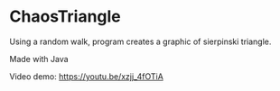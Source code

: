 # ChaosTriangle
Using a random walk, program creates a graphic of sierpinski triangle.

Made with Java

Video demo: https://youtu.be/xzjj_4fOTiA
